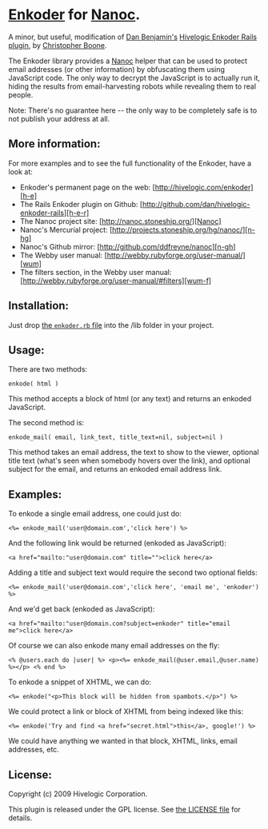 # [Enkoder][h-e] for [Nanoc][].

A minor, but useful, modification of [Dan Benjamin's][db] [Hivelogic Enkoder Rails plugin][h-e-r], by [Christopher Boone][hpm].

The Enkoder library provides a [Nanoc][] helper that can be used to protect email addresses (or other information) by obfuscating them using JavaScript code. The only way to decrypt the JavaScript is to actually run it, hiding the results from email-harvesting robots while revealing them to real people.

Note: There's no guarantee here -- the only way to be completely safe is to not publish your address at all.


## More information:

For more examples and to see the full functionality of the Enkoder, have a look at:

* Enkoder's permanent page on the web: [http://hivelogic.com/enkoder][h-e]
* The Rails Enkoder plugin on Github: [http://github.com/dan/hivelogic-enkoder-rails][h-e-r]
* The Nanoc project site: [http://nanoc.stoneship.org/][Nanoc]
* Nanoc's Mercurial project: [http://projects.stoneship.org/hg/nanoc/][n-hg]
* Nanoc's Github mirror: [http://github.com/ddfreyne/nanoc][n-gh]
* The Webby user manual: [http://webby.rubyforge.org/user-manual/][wum]
* The filters section, in the Webby user manual: [http://webby.rubyforge.org/user-manual/#filters][wum-f]


## Installation:

Just drop [the `enkoder.rb` file][e-rb] into the /lib folder in your project.


## Usage:

There are two methods:

`enkode( html )`

This method accepts a block of html (or any text) and returns an enkoded JavaScript.

The second method is:

`enkode_mail( email, link_text, title_text=nil, subject=nil )`

This method takes an email address, the text to show to the viewer, optional title text (what's seen when somebody hovers over the link), and optional subject for the email, and returns an enkoded email address link.


## Examples:

To enkode a single email address, one could just do:

`<%= enkode_mail('user@domain.com','click here') %>`

And the following link would be returned (enkoded as JavaScript):

`<a href="mailto:"user@domain.com" title="">click here</a>`

Adding a title and subject text would require the second two optional fields:

`<%= enkode_mail('user@domain.com','click here', 'email me', 'enkoder') %>`

And we'd get back (enkoded as JavaScript):

`<a href="mailto:"user@domain.com?subject=enkoder" title="email me">click here</a>`

Of course we can also enkode many email addresses on the fly:

`<% @users.each do |user| %> <p><%= enkode_mail(@user.email,@user.name) %></p> <% end %>`

To enkode a snippet of XHTML, we can do:

`<%= enkode("<p>This block will be hidden from spambots.</p>") %>`

We could protect a link or block of XHTML from being indexed like this:

`<%= enkode('Try and find <a href="secret.html">this</a>, google!') %>`

We could have anything we wanted in that block, XHTML, links, email addresses, etc.


## License:

Copyright (c) 2009 Hivelogic Corporation.

This plugin is released under the GPL license. See [the LICENSE file][license] for details.


[h-e]: http://hivelogic.com/enkoder
[db]: http://hivelogic.com/
[h-e-r]: http://github.com/dan/hivelogic-enkoder-rails
[hpm]: http://hypsometry.com/
[e-rb]: http://github.com/cboone/webby-enkoder/blob/master/enkoder.rb
[license]: http://github.com/cboone/webby-enkoder/blob/master/LICENSE
[Nanoc]: http://nanoc.stoneship.org/
[n-gh]: http://github.com/ddfreyne/nanoc
[wum-f]: http://webby.rubyforge.org/user-manual/#filters
[wum]: http://webby.rubyforge.org/user-manual/
[n-hg]: http://projects.stoneship.org/hg/nanoc/
